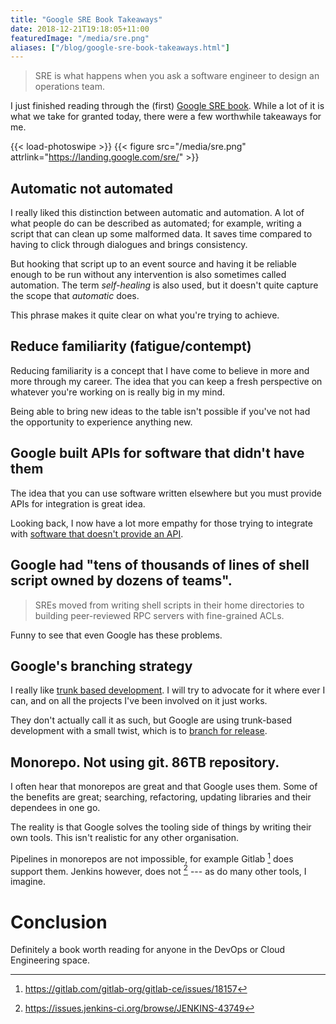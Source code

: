 ```yaml
---
title: "Google SRE Book Takeaways"
date: 2018-12-21T19:18:05+11:00
featuredImage: "/media/sre.png"
aliases: ["/blog/google-sre-book-takeaways.html"]
---
```


>SRE is what happens when you ask a software engineer to design an operations team.

I just finished reading through the (first) [Google SRE book](https://landing.google.com/sre/). While a lot of it is what we take for granted today, there were a few worthwhile takeaways for me.

<!--more-->

{{< load-photoswipe >}}
{{< figure src="/media/sre.png" attrlink="https://landing.google.com/sre/" >}}

## Automatic not automated

I really liked this distinction between automatic and automation. A lot of what people do can be described as automated; for example, writing a script that can clean up some malformed data. It saves time compared to having to click through dialogues and brings consistency.

But hooking that script up to an event source and having it be reliable enough to be run without any intervention is also sometimes called automation. The term _self-healing_ is also used, but it doesn't quite capture the scope that _automatic_ does.

This phrase makes it quite clear on what you're trying to achieve.

## Reduce familiarity (fatigue/contempt)

Reducing familiarity is a concept that I have come to believe in more and more through my career. The idea that you can keep a fresh perspective on whatever you're working on is really big in my mind.

Being able to bring new ideas to the table isn't possible if you've not had the opportunity to experience anything new.

## Google built APIs for software that didn't have them

The idea that you can use software written elsewhere but you must provide APIs for integration is great idea.

Looking back, I now have a lot more empathy for those trying to integrate with [software that doesn't provide an API](https://www.nagios.org/).

## Google had "tens of thousands of lines of shell script owned by dozens of teams".

>SREs moved from writing shell scripts in their home directories to building peer-reviewed RPC servers with fine-grained ACLs.

Funny to see that even Google has these problems.

## Google's branching strategy

I really like [trunk based development][]. I will try to advocate for it where ever I can, and on all the projects I've been involved on it just works.

They don't actually call it as such, but Google are using trunk-based development with a small twist, which is to [branch for release](https://trunkbaseddevelopment.com/branch-for-release/).

[trunk based development]: https://trunkbaseddevelopment.com/

## Monorepo. Not using git. 86TB repository.

I often hear that monorepos are great and that Google uses them. Some of the benefits are great; searching, refactoring, updating libraries and their dependees in one go.

The reality is that Google solves the tooling side of things by writing their own tools. This isn't realistic for any other organisation.

Pipelines in monorepos are not impossible, for example Gitlab [^1] does support them. Jenkins however, does not [^2] --- as do many other tools, I imagine.

[^1]: https://gitlab.com/gitlab-org/gitlab-ce/issues/18157
[^2]: https://issues.jenkins-ci.org/browse/JENKINS-43749

# Conclusion

Definitely a book worth reading for anyone in the DevOps or Cloud Engineering space.
